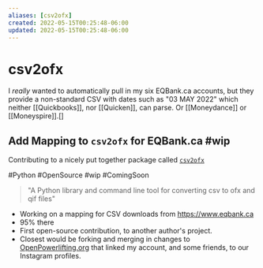 ```yaml
---
aliases: [csv2ofx]
created: 2022-05-15T00:25:48-06:00
updated: 2022-05-15T00:25:48-06:00
---
```

# csv2ofx
I *really* wanted to automatically pull in my six EQBank.ca accounts, but they provide a non-standard CSV with dates such as "03 MAY 2022" which neither [[Quickbooks]], nor [[Quicken]], can parse. Or [[Moneydance]] or [[Moneyspire]].[]

## Add Mapping to `csv2ofx` for EQBank.ca #wip
Contributing to a nicely put together package called [`csv2ofx`](https://github.com/reubano/csv2ofx) 

#Python #OpenSource #wip #ComingSoon

> "A Python library and command line tool for converting csv to ofx and qif files"

- Working on a mapping for CSV downloads from https://www.eqbank.ca
- 95% there
- First open-source contribution, to another author's project.
- Closest would be forking and merging in changes to [OpenPowerlifting.org](https://www.openpowerlifting.org/u/gregstevens) that linked my account, and some friends, to our Instagram profiles.